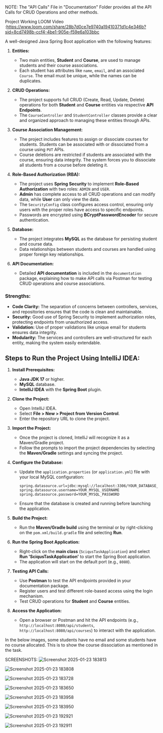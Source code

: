 NOTE: The "API Calls" File in "Documentation" Folder provides all the API Calls for CRUD Operations and other methods.

Project Working LOOM Video :https://www.loom.com/share/28b7d0ce7e9740a19410371d1c4e346b?sid=8cd7498b-ccf4-4be1-905e-f59e6a103bbc


A well-designed Java Spring Boot application with the following features:

1. **Entities:**
   - Two main entities, **Student** and **Course**, are used to manage students and their course associations.
   - Each student has attributes like `name`, `email`, and an associated `Course`. The email must be unique, while the names can be duplicates.

2. **CRUD Operations:**
   - The project supports full CRUD (Create, Read, Update, Delete) operations for both **Student** and **Course** entities via respective **API Endpoints**.
   - The `CourseController` and `StudentController` classes provide a clear and organized approach to managing these entities through APIs.

3. **Course Association Management:**
   - The project includes features to assign or dissociate courses for students. Students can be associated with or dissociated from a course using `PUT` APIs.
   - Course deletions are restricted if students are associated with the course, ensuring data integrity. The system forces you to dissociate all students from a course before deleting it.

4. **Role-Based Authorization (RBA):**
   - The project uses **Spring Security** to implement **Role-Based Authorization** with two roles: `ADMIN` and `USER`.
   - **Admin** has complete access to all CRUD operations and can modify data, while **User** can only view the data.
   - The `SecurityConfig` class configures access control, ensuring only users with the proper roles have access to specific endpoints.
   - Passwords are encrypted using **BCryptPasswordEncoder** for secure authentication.

5. **Database:**
   - The project integrates **MySQL** as the database for persisting student and course data.
   - Data relationships between students and courses are handled using proper foreign key relationships.

6. **API Documentation:**
   - Detailed **API documentation** is included in the `documentation` package, explaining how to make API calls via Postman for testing CRUD operations and course associations.

### **Strengths:**
   - **Code Clarity:** The separation of concerns between controllers, services, and repositories ensures that the code is clean and maintainable.
   - **Security:** Good use of Spring Security to implement authorization roles, protecting endpoints from unauthorized access.
   - **Validation:** Use of proper validations like unique email for students ensures data integrity.
   - **Modularity:** The services and controllers are well-structured for each entity, making the system easily extendable.


## **Steps to Run the Project Using IntelliJ IDEA:**

1. **Install Prerequisites:**
   - **Java JDK 17** or higher.
   - **MySQL** database.
   - **IntelliJ IDEA** with the **Spring Boot** plugin.

2. **Clone the Project:**
   - Open IntelliJ IDEA.
   - Select **File > New > Project from Version Control**.
   - Enter the repository URL to clone the project.

3. **Import the Project:**
   - Once the project is cloned, IntelliJ will recognize it as a Maven/Gradle project.
   - Follow the prompts to import the project dependencies by selecting the **Maven/Gradle** settings and syncing the project.

4. **Configure the Database:**
   - Update the `application.properties` (or `application.yml`) file with your local MySQL configuration:
     ```properties
     spring.datasource.url=jdbc:mysql://localhost:3306/YOUR_DATABASE_NAME
     spring.datasource.username=YOUR_MYSQL_USERNAME
     spring.datasource.password=YOUR_MYSQL_PASSWORD
     ```
   - Ensure that the database is created and running before launching the application.

5. **Build the Project:**
   - Run the **Maven/Gradle build** using the terminal or by right-clicking on the `pom.xml/build.gradle` file and selecting **Run**.

6. **Run the Spring Boot Application:**
   - Right-click on the **main class** (`SciqusTaskApplication`) and select **Run 'SciqusTaskApplication'** to start the Spring Boot application.
   - The application will start on the default port (e.g., `8080`).

7. **Testing API Calls:**
   - Use **Postman** to test the API endpoints provided in your documentation package.
   - Register users and test different role-based access using the login mechanism.
   - Test CRUD operations for **Student** and **Course** entities.

8. **Access the Application:**
   - Open a browser or Postman and hit the API endpoints (e.g., `http://localhost:8080/api/students`, `http://localhost:8080/api/courses`) to interact with the application.


In the below images, some students have no email and some students have no course allocated. This is to show the course dissociation as mentioned in the task.

SCREENSHOTS:
![Screenshot 2025-01-23 183813](https://github.com/user-attachments/assets/3f06dfd7-58ec-401e-a2be-c1ce94069bac)

![Screenshot 2025-01-23 183808](https://github.com/user-attachments/assets/5aa27f93-dc10-45e4-97b4-f78faa9dc774)

![Screenshot 2025-01-23 183728](https://github.com/user-attachments/assets/670b5bb5-7631-41ad-b8ce-9883f6117621)

![Screenshot 2025-01-23 183650](https://github.com/user-attachments/assets/a0f88040-ce41-462e-b4b5-301fa76e7442)

![Screenshot 2025-01-23 183958](https://github.com/user-attachments/assets/c42edefb-64a5-40b5-b2f7-1d07ed8668a7)

![Screenshot 2025-01-23 183950](https://github.com/user-attachments/assets/da7887ed-6eb9-42ff-a0cd-757a42ebcad5)

![Screenshot 2025-01-23 192921](https://github.com/user-attachments/assets/cfdcbb70-4ee1-4ca0-a853-061717bd436c)

![Screenshot 2025-01-23 192911](https://github.com/user-attachments/assets/f93befed-7169-4b6d-aebd-c613857343a2)
